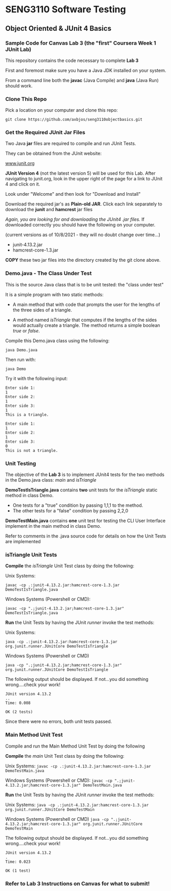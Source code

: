 # SENG3110 Software Testing

## Object Oriented & JUnit 4 Basics

### Sample Code for Canvas Lab 3 (the "first" Coursera Week 1 JUnit Lab)

This repository contains the code necessary to complete **Lab 3**

First and foremost make sure you have a Java JDK installed on your system.

From a command line both the **javac** (Java Compile) and **java** (Java Run) should work.


### Clone This Repo

Pick a location on your computer and clone this repo:

``` git clone https://github.com/axbjos/seng3110objectbasics.git ```


### Get the Required JUnit Jar Files

Two Java **jar** files are required to compile and run JUnit Tests.

They can be obtained from the JUnit website:

www.junit.org

**JUnit Version 4** (not the latest version 5) will be used for this Lab.  After navigating to junit.org, look in the upper right of the page for a link to JUnit 4 and click on it.

Look under "Welcome" and then look for "Download and Install"

Download the required jar's as **Plain-old JAR**.  Click each link separately to download the **junit** and **hamcrest** jar files

*Again, you are looking for and downloading the JUnit4 .jar files.*  If downloaded correctly you should have the following on your computer.

(current versions as of 10/8/2021 - they will no doubt change over time...)

- junit-4.13.2.jar
- hamcrest-core-1.3.jar

**COPY** these two jar files into the directory created by the git clone above.  

### Demo.java - The Class Under Test

This is the source Java class that is to be unit tested:  the "class under test"

It is a simple program with two static methods:

- A main method that with code that prompts the user for the lengths of the three sides of a triangle.  

- A method named *isTriangle* that computes if the lengths of the sides would actually create a triangle.  The method returns a simple boolean *true* or *false*.

Compile this Demo.java class using the following:

``` java Demo.java ```

Then run with:

``` java Demo ```

Try it with the following input:

```  
Enter side 1:
1
Enter side 2:
1
Enter side 3:
1
This is a triangle. 
```

```  
Enter side 1:
1
Enter side 2:
1
Enter side 3:
0
This is not a triangle. 
```

### Unit Testing

The objective of the **Lab 3** is to implement JUnit4 tests for the two methods in the Demo.java class: *main* and *isTriangle*

**DemoTestIsTriangle.java** contains **two** unit tests for the *isTriangle* static method in class Demo.

- One tests for a "true" condition by passing 1,1,1 to the method.
- The other tests for a "false" condition by passing 2,2,0

**DemoTestMain.java** contains **one** unit test for testing the CLI User Interface implement in the main method in class Demo.

Refer to comments in the .java source code for details on how the Unit Tests are implemented

### isTriangle Unit Tests

**Compile** the *isTriangle* Unit Test class by doing the following:

Unix Systems:

``` javac -cp .:junit-4.13.2.jar:hamcrest-core-1.3.jar DemoTestIsTriangle.java ```

Windows Systems (Powershell or CMD):

``` javac -cp ".;junit-4.13.2.jar;hamcrest-core-1.3.jar" DemoTestIsTriangle.java ```

**Run** the Unit Tests by having the JUnit *runner* invoke the test methods:

Unix Systems:

``` java -cp .:junit-4.13.2.jar:hamcrest-core-1.3.jar org.junit.runner.JUnitCore DemoTestIsTriangle ```

Windows Systems (Powershell or CMD)

``` java -cp ".;junit-4.13.2.jar;hamcrest-core-1.3.jar" org.junit.runner.JUnitCore DemoTestIsTriangle ```

The following output should be displayed.  If not...you did something wrong....check your work!

```
JUnit version 4.13.2
..
Time: 0.008

OK (2 tests)
```

Since there were no errors, both unit tests passed.

### Main Method Unit Test

Compile and run the Main Method Unit Test by doing the following

**Compile** the *main* Unit Test class by doing the following:

Unix Systems:
``` javac -cp .:junit-4.13.2.jar:hamcrest-core-1.3.jar DemoTestMain.java ```

Windows Systems (Powershell or CMD):
``` javac -cp ".;junit-4.13.2.jar;hamcrest-core-1.3.jar" DemoTestMain.java ```

**Run** the Unit Tests by having the JUnit *runner* invoke the test methods:

Unix Systems:
``` java -cp .:junit-4.13.2.jar:hamcrest-core-1.3.jar org.junit.runner.JUnitCore DemoTestMain ```

Windows Systems (Powershell or CMD)
``` java -cp ".;junit-4.13.2.jar;hamcrest-core-1.3.jar" org.junit.runner.JUnitCore DemoTestMain ```

The following output should be displayed.  If not...you did something wrong....check your work!

```
JUnit version 4.13.2
.
Time: 0.023

OK (1 test)
```

### Refer to Lab 3 Instructions on Canvas for what to submit!


